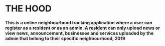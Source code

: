 # THE HOOD
#### This is a online neighbourhood tracking application where a user can register as a resident or as an admin. A resident can only upload news or view news, announcement, businesses and services uploaded by the admin that belong to their specific neighbourhood, 2019
